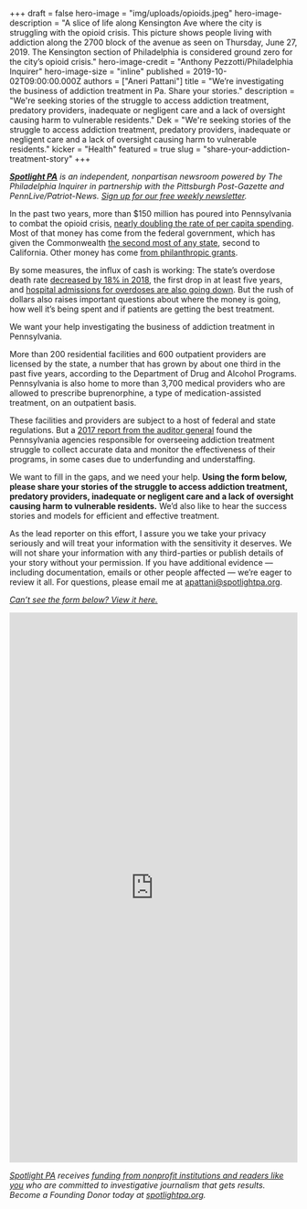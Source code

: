 +++
draft = false
hero-image = "img/uploads/opioids.jpeg"
hero-image-description = "A slice of life along Kensington Ave where the city is struggling with the opioid crisis. This picture shows people living with addiction along the 2700 block of the avenue as seen on Thursday, June 27, 2019. The Kensington section of Philadelphia is considered ground zero for the city’s opioid crisis."
hero-image-credit = "Anthony Pezzotti/Philadelphia Inquirer"
hero-image-size = "inline"
published = 2019-10-02T09:00:00.000Z
authors = ["Aneri Pattani"]
title = "We’re investigating the business of addiction treatment in Pa. Share your stories."
description = "We're seeking stories of the struggle to access addiction treatment, predatory providers, inadequate or negligent care and a lack of oversight causing harm to vulnerable residents."
Dek = "We're seeking stories of the struggle to access addiction treatment, predatory providers, inadequate or negligent care and a lack of oversight causing harm to vulnerable residents."
kicker = "Health"
featured = true
slug = "share-your-addiction-treatment-story"
+++

_**[Spotlight PA](https://www.spotlightpa.org/)** is an independent, nonpartisan newsroom powered by The Philadelphia Inquirer in partnership with the Pittsburgh Post-Gazette and PennLive/Patriot-News. [Sign up for our free weekly newsletter](https://www.spotlightpa.org/newsletters/)._

In the past two years, more than $150 million has poured into Pennsylvania to combat the opioid crisis, [nearly doubling the rate of per capita spending](https://bipartisanpolicy.org/wp-content/uploads/2019/03/Tracking-Federal-Funding-to-Combat-the-Opioid-Crisis.pdf). Most of that money has come from the federal government, which has given the Commonwealth [the second most of any state](https://www.hhs.gov/about/news/2019/09/04/state-opioid-response-grants-by-state.html), second to California. Other money has come [from philanthropic grants](https://whyy.org/articles/bloomberg-philanthropies-gives-pennsylvania-10-million-to-reduce-overdose-deaths/).



By some measures, the influx of cash is working: The state’s overdose death rate [decreased by 18% in 2018](https://data.pa.gov/stories/s/9q45-nckt/), the first drop in at least five years, and [hospital admissions for overdoses are also going down](https://www.eveningsun.com/story/news/2019/09/18/pa-phc-4-study-finds-decrease-opioid-overdose-hospitalization-admission/2350179001/). But the rush of dollars also raises important questions about where the money is going, how well it’s being spent and if patients are getting the best treatment.



We want your help investigating the business of addiction treatment in Pennsylvania.

More than 200 residential facilities and 600 outpatient providers are licensed by the state, a number that has grown by about one third in the past five years, according to the Department of Drug and Alcohol Programs. Pennsylvania is also home to more than 3,700 medical providers who are allowed to prescribe buprenorphine, a type of medication-assisted treatment, on an outpatient basis.



These facilities and providers are subject to a host of federal and state regulations. But a [2017 report from the auditor general](https://www.paauditor.gov/press-releases/auditor-general-depasquale-says-multi-agency-attack-on-opioid-epidemic-shows-progress-audit-outlines-path-toward-greater-success) found the Pennsylvania agencies responsible for overseeing addiction treatment struggle to collect accurate data and monitor the effectiveness of their programs, in some cases due to underfunding and understaffing.



We want to fill in the gaps, and we need your help. **Using the form below, please share your stories of the struggle to access addiction treatment, predatory providers, inadequate or negligent care and a lack of oversight causing harm to vulnerable residents.** We’d also like to hear the success stories and models for efficient and effective treatment.



As the lead reporter on this effort, I assure you we take your privacy seriously and will treat your information with the sensitivity it deserves. We will not share your information with any third-parties or publish details of your story without your permission. If you have additional evidence — including documentation, emails or other people affected — we’re eager to review it all. For questions, please email me at [apattani@spotlightpa.org](mailto:apattani@spotlightpa.org).


[_Can’t see the form below? View it here._](https://docs.google.com/forms/d/e/1FAIpQLSfZ7vdOzirrVUeyUaoxloLjxR7knDQhAsgFL6IME5lfDqtt6A/viewform?usp=sf_link)

<iframe src="https://docs.google.com/forms/d/e/1FAIpQLSfZ7vdOzirrVUeyUaoxloLjxR7knDQhAsgFL6IME5lfDqtt6A/viewform?embedded=true" style="height: 963px; max-height: 75vh; width: 100%" frameborder="0" marginheight="0" marginwidth="0">Loading…</iframe>


_[Spotlight PA](https://www.spotlightpa.org/) receives [funding from nonprofit institutions and readers like you](https://www.spotlightpa.org/support/) who are committed to investigative journalism that gets results. Become a Founding Donor today at [spotlightpa.org](https://www.spotlightpa.org/donate/)._
